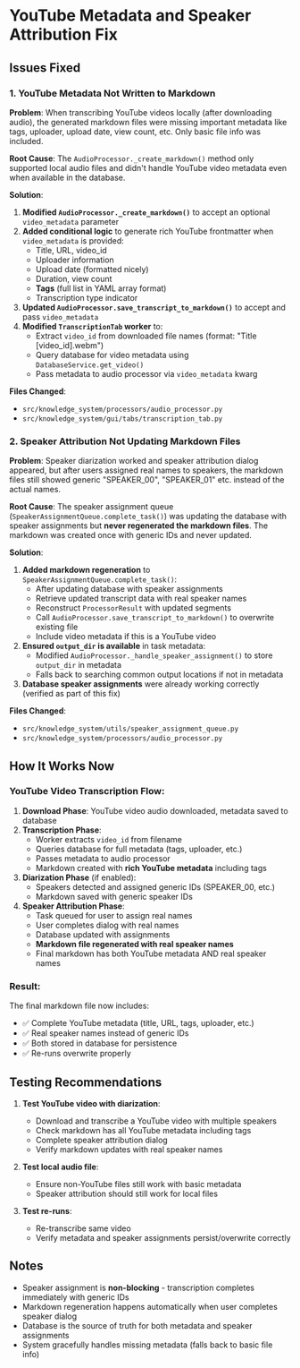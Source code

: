 # YouTube Metadata and Speaker Attribution Fix

## Issues Fixed

### 1. YouTube Metadata Not Written to Markdown

**Problem**: When transcribing YouTube videos locally (after downloading audio), the generated markdown files were missing important metadata like tags, uploader, upload date, view count, etc. Only basic file info was included.

**Root Cause**: The `AudioProcessor._create_markdown()` method only supported local audio files and didn't handle YouTube video metadata even when available in the database.

**Solution**:
1. **Modified `AudioProcessor._create_markdown()`** to accept an optional `video_metadata` parameter
2. **Added conditional logic** to generate rich YouTube frontmatter when `video_metadata` is provided:
   - Title, URL, video_id
   - Uploader information
   - Upload date (formatted nicely)
   - Duration, view count
   - **Tags** (full list in YAML array format)
   - Transcription type indicator
3. **Updated `AudioProcessor.save_transcript_to_markdown()`** to accept and pass `video_metadata`
4. **Modified `TranscriptionTab` worker** to:
   - Extract `video_id` from downloaded file names (format: "Title [video_id].webm")
   - Query database for video metadata using `DatabaseService.get_video()`
   - Pass metadata to audio processor via `video_metadata` kwarg

**Files Changed**:
- `src/knowledge_system/processors/audio_processor.py`
- `src/knowledge_system/gui/tabs/transcription_tab.py`

### 2. Speaker Attribution Not Updating Markdown Files

**Problem**: Speaker diarization worked and speaker attribution dialog appeared, but after users assigned real names to speakers, the markdown files still showed generic "SPEAKER_00", "SPEAKER_01" etc. instead of the actual names.

**Root Cause**: The speaker assignment queue (`SpeakerAssignmentQueue.complete_task()`) was updating the database with speaker assignments but **never regenerated the markdown files**. The markdown was created once with generic IDs and never updated.

**Solution**:
1. **Added markdown regeneration** to `SpeakerAssignmentQueue.complete_task()`:
   - After updating database with speaker assignments
   - Retrieve updated transcript data with real speaker names
   - Reconstruct `ProcessorResult` with updated segments
   - Call `AudioProcessor.save_transcript_to_markdown()` to overwrite existing file
   - Include video metadata if this is a YouTube video
2. **Ensured `output_dir` is available** in task metadata:
   - Modified `AudioProcessor._handle_speaker_assignment()` to store `output_dir` in metadata
   - Falls back to searching common output locations if not in metadata
3. **Database speaker assignments** were already working correctly (verified as part of this fix)

**Files Changed**:
- `src/knowledge_system/utils/speaker_assignment_queue.py`
- `src/knowledge_system/processors/audio_processor.py`

## How It Works Now

### YouTube Video Transcription Flow:

1. **Download Phase**: YouTube video audio downloaded, metadata saved to database
2. **Transcription Phase**: 
   - Worker extracts `video_id` from filename
   - Queries database for full metadata (tags, uploader, etc.)
   - Passes metadata to audio processor
   - Markdown created with **rich YouTube metadata** including tags
3. **Diarization Phase** (if enabled):
   - Speakers detected and assigned generic IDs (SPEAKER_00, etc.)
   - Markdown saved with generic speaker IDs
4. **Speaker Attribution Phase**:
   - Task queued for user to assign real names
   - User completes dialog with real names
   - Database updated with assignments
   - **Markdown file regenerated with real speaker names**
   - Final markdown has both YouTube metadata AND real speaker names

### Result:

The final markdown file now includes:
- ✅ Complete YouTube metadata (title, URL, tags, uploader, etc.)
- ✅ Real speaker names instead of generic IDs
- ✅ Both stored in database for persistence
- ✅ Re-runs overwrite properly

## Testing Recommendations

1. **Test YouTube video with diarization**:
   - Download and transcribe a YouTube video with multiple speakers
   - Check markdown has all YouTube metadata including tags
   - Complete speaker attribution dialog
   - Verify markdown updates with real speaker names

2. **Test local audio file**:
   - Ensure non-YouTube files still work with basic metadata
   - Speaker attribution should still work for local files

3. **Test re-runs**:
   - Re-transcribe same video
   - Verify metadata and speaker assignments persist/overwrite correctly

## Notes

- Speaker assignment is **non-blocking** - transcription completes immediately with generic IDs
- Markdown regeneration happens automatically when user completes speaker dialog
- Database is the source of truth for both metadata and speaker assignments
- System gracefully handles missing metadata (falls back to basic file info)

